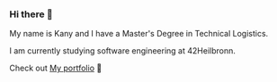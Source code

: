 ### Hi there 👋

My name is Kany and I have a Master's Degree in Technical Logistics.

I am currently studying software engineering at 42Heilbronn.

Check out [My portfolio](https://smkatash.github.io/portfolio/) 🌻
